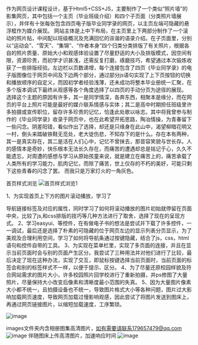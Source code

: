   作为网页设计课程设计，基于Html5+CSS+JS，主要制作了一个类似“照片墙”的影集网页，其中包括一个主页（毕业班级介绍）和四个子页面（分类照片墙展示），并伴有十张每张包含四页电子版毕业同学录的网页，以主页左端可隐藏的悬浮框作为媒介展现。
  网站主体是上中下布局，在主页里上下两部分制作了一个滚动的照片贴，中间配以班级概况及充满回忆的诙谐的语录介绍。在子页面里，分别以“运动会”、“雪天”、“集锦”、“作者本身”四个归类分类排版了有关照片，根据各自的照片质量、原始大小和观感体验设置了尽量舒适的大小及排版模式，因空间有限，资源珍贵，而初学才识甚浅，还需反复打磨，琢磨技巧，希望通过本次锻炼收获了一些排版经验。左边栏以页数递增，每个连接包含了四页《毕业同学录》的电子版图像位于网页中间及下边两个部分，通过部分js语句实现了上下页按钮的切换和播放顺序的自定义，而因初学者经验浅薄，还未成功将整本毕业册统一汇聚，在多个版本调试下最终从观感等各个角度选择了以四页的手动分页为途径的展现。
  选择这个主题的原因有许多，其一是同学情深，各奔东西，相聚本是缘分，而在网页的平台上照片可能是最好的媒介联系情感与实体；其二是高中时期担任班级里许多拍摄或宣传职位，留存许多珍贵的记忆，恰逢此处歌以咏志。其中将我曾参与制作的《毕业同学录》收录于网页中，也在此希望开拓思路，陶冶情操，为青春留下一些闪念。阴差阳错，看似作出了选择，却还是只缘身在此山中，渴望柳暗花明又一村，倒头来踏破铁鞋无觅处，老大徒伤悲，不知存下的是什么。存在本有两种，其一是真实存在，其二是活在人们心中，记忆不曾抹去，那音容笑貌与世长存。人的感情本是奇妙，快乐根本无法长久存在，而痛苦的遭遇却总是铭记于心，久久不能遗忘，对周遭的感想与学习从原始孩童来说，就是建立在痛苦上的，痛苦承载了人类所有的学习能力，肌肉记忆，而除了痛苦，世上仅存的不朽的美好，可能只剩下这些青春的闪念了罢。
  而我只是万家灯火的一角灰色。


首页样式浏览
![首页样式浏览1](https://user-images.githubusercontent.com/70763281/184132123-8946b051-318d-43e8-a401-d299480f65c0.png)


1、为实现首页上下方的图片滚动播放，学习了<nav></nav>导航链接标签及对应的属性，同时学习了如何将滚动播放的图片初始就停留在页面中央，比较了js,和css排版的技巧等几种方法进行了取舍，选择了现在的呈现方式。
2、学习easyui、等控件，在有做电子书的想法是尝试并下载了许多控件，一一调试，最后还是选择了朴素的可隐藏的位于网页左边的显示列表分页显示，为了美观及合理利用空间，学习了如何将导航条通过按键隐藏，结合了js，css，html语句和控件自带的工具。
3、为实现在菜单栏里，实现了多页面的连接，并且在显示当前页面时会与别的页面产生区分。我尝试了三种用法并对他们进行了比较，最后决定了现在这种办法，实现了交互，即鼠标按键选择当前页面时，当前页面的标签会和别的标签样式不一样，以便于提示、区分。
4、为了尽量还原校园样貌及符合网站需求的图片大小，许多校园照片回学校进行了重新拍摄，并ps修图了大量照片，尽量保持大小改变后像素和清晰度最小范围的失真。
5、因为大量图片像素大小都不统一，且拍摄设备也不统一，导致图片格式大小等各种问题，图片过大影响加载网页速度，导致网页加载过慢影响观感，因此尝试了将图片发送到图床上，再通过网页链接图片，以缩短加载速度，工序繁琐。

![image](https://user-images.githubusercontent.com/70763281/184131714-2b8e3768-b607-4d6d-95ed-0794effbd4f1.png)

images文件夹内含相册图集高清图片，如有需要请联系179657479@qq.com
![image](https://user-images.githubusercontent.com/70763281/184131740-14153e81-b143-4377-9c09-0bb9a4a457d6.png)
伴随图床上传高清图片，加速响应时间
![image](https://user-images.githubusercontent.com/70763281/184131788-1696e698-ce11-4a0e-ad96-2252c660ef1c.png)
